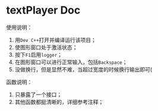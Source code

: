 # textPlayer Doc

使用说明：

1. 用`Dev C++`打开并编译运行该项目；
2. 使图形窗口处于激活状态；
3. 按下`F1`启用`logger`；
4. 在图形窗口可以进行正常输入，包括`Backspace`；
5. 没做换行，但是显然不难，当超过宽度的时候换行输出即可(

函数说明：

1. 只暴露了一个接口；
2. 其他函数都挺清晰的，详细参考注释；